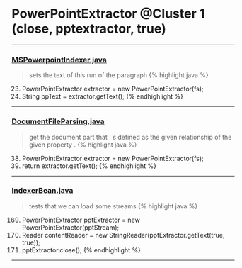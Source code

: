 # PowerPointExtractor @Cluster 1 (close, pptextractor, true)

***

### [MSPowerpointIndexer.java](https://searchcode.com/codesearch/view/95551281/)
> sets the text of this run of the paragraph 
{% highlight java %}
23. PowerPointExtractor extractor = new PowerPointExtractor(fs);
24. String ppText = extractor.getText();
{% endhighlight %}

***

### [DocumentFileParsing.java](https://searchcode.com/codesearch/view/76013528/)
> get the document part that ' s defined as the given relationship of the given property . 
{% highlight java %}
38. PowerPointExtractor extractor  = new PowerPointExtractor(fs);  
39. return extractor.getText();
{% endhighlight %}

***

### [IndexerBean.java](https://searchcode.com/codesearch/view/8591933/)
> tests that we can load some streams 
{% highlight java %}
169. PowerPointExtractor pptExtractor = new PowerPointExtractor(pptStream);
170. Reader contentReader = new StringReader(pptExtractor.getText(true, true));
173. pptExtractor.close();
{% endhighlight %}

***

